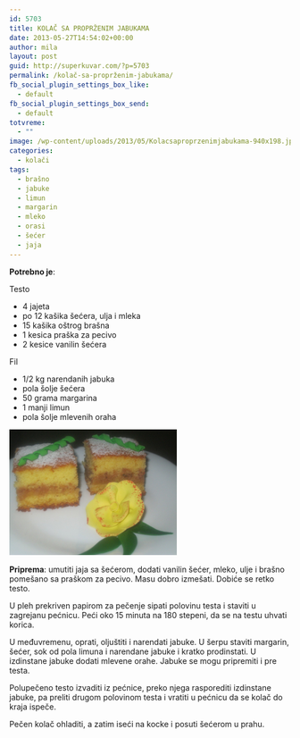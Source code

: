 ```yaml
---
id: 5703
title: KOLAČ SA PROPRŽENIM JABUKAMA
date: 2013-05-27T14:54:02+00:00
author: mila
layout: post
guid: http://superkuvar.com/?p=5703
permalink: /kolač-sa-proprženim-jabukama/
fb_social_plugin_settings_box_like:
  - default
fb_social_plugin_settings_box_send:
  - default
totvreme:
  - ""
image: /wp-content/uploads/2013/05/Kolacsaproprzenimjabukama-940x198.jpg
categories:
  - kolači
tags:
  - brašno
  - jabuke
  - limun
  - margarin
  - mleko
  - orasi
  - šećer
  - jaja
---
```

**Potrebno je**:

Testo

  * 4 jajeta
  * po 12 kašika šećera, ulja i mleka
  * 15 kašika oštrog brašna
  * 1 kesica praška za pecivo
  * 2 kesice vanilin šećera

Fil

  * 1/2 kg narendanih jabuka
  * pola šolje šećera
  * 50 grama margarina
  * 1 manji limun
  * pola šolje mlevenih oraha

<img class="alignnone size-medium wp-image-5704" src="/wp-content/uploads/2013/05/Kolacsaproprzenimjabukama-1024x768.jpg" alt="Kolacsaproprzenimjabukama" width="300" height="225" /> 

**Priprema**: umutiti jaja sa šećerom, dodati vanilin šećer, mleko, ulje i brašno pomešano sa praškom za pecivo. Masu dobro izmešati. Dobiće se retko testo.

U pleh prekriven papirom za pečenje sipati polovinu testa i staviti u zagrejanu pećnicu. Peći oko 15 minuta na 180 stepeni, da se na testu uhvati korica.

U međuvremenu, oprati, oljuštiti i narendati jabuke. U šerpu staviti margarin, šećer, sok od pola limuna i narendane jabuke i kratko prodinstati. U izdinstane jabuke dodati mlevene orahe. Jabuke se mogu pripremiti i pre testa.

Polupečeno testo izvaditi iz pećnice, preko njega rasporediti izdinstane jabuke, pa preliti drugom polovinom testa i vratiti u pećnicu da se kolač do kraja ispeče.

Pečen kolač ohladiti, a zatim iseći na kocke i posuti šećerom u prahu.